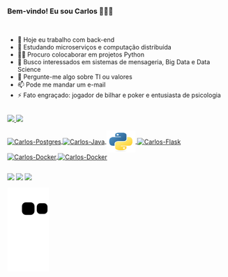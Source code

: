 ### Bem-vindo! Eu sou Carlos ✌🏼🤓

<br>

- 💼 Hoje eu trabalho com back-end
- 🌱 Estudando microserviços e computação distribuída
- 🤝🏻 Procuro colocaborar em projetos Python
- 🤔 Busco interessados em sistemas de mensageria, Big Data e Data Science
- 💬 Pergunte-me algo sobre TI ou valores
- 📫 Pode me mandar um e-mail
- ⚡ Fato engraçado: jogador de bilhar e poker e entusiasta de psicologia

<br>

<div>
  <a href="https://carloschiarelli.github.io/sobre-mim/">
  <img height="180em" src="https://github-readme-stats.vercel.app/api?username=CarlosChiarelli&show_icons=true&theme=dracula&include_all_commits=true&count_private=true"/>
  <img height="180em" src="https://github-readme-stats.vercel.app/api/top-langs/?username=CarlosChiarelli&layout=compact&langs_count=7&theme=dracula"/>
</div>
  
<div style="display: inline_block"><br>
<img align="center" alt="Carlos-Postgres" height="50" width="67" src="https://cdn.jsdelivr.net/gh/devicons/devicon/icons/postgresql/postgresql-original.svg">
<img align="center" alt="Carlos-Java" height="50" width="67" src="https://cdn.jsdelivr.net/gh/devicons/devicon/icons/java/java-original-wordmark.svg">
<img align="center" alt="Carlos-Python" height="50" width="67" src="https://raw.githubusercontent.com/devicons/devicon/master/icons/python/python-original.svg">
<img align="center" alt="Carlos-Flask" height="50" width="67" src="https://cdn.jsdelivr.net/gh/devicons/devicon/icons/flask/flask-original-wordmark.svg">
<img align="center" alt="Carlos-Docker" height="50" width="67" src="https://cdn.jsdelivr.net/gh/devicons/devicon/icons/docker/docker-original.svg">
<img align="center" alt="Carlos-Docker" height="50" width="67" src="https://cdn.jsdelivr.net/gh/devicons/devicon/icons/kubernetes/kubernetes-plain.svg">
  
##

<div> 
  <a href="https://www.instagram.com/carlos_chiarelli/" target="_blank"><img src="https://img.shields.io/badge/-Instagram-%23E4405F?style=for-the-badge&logo=instagram&logoColor=white" target="_blank"></a>
  <a href = "mailto:ca.chiarelli.97@gmail.com"><img src="https://img.shields.io/badge/-Gmail-%23333?style=for-the-badge&logo=gmail&logoColor=white" target="_blank"></a>
  <a href="https://www.linkedin.com/in/carlos-augusto-jardim-chiarelli-9663b895/" target="_blank"><img src="https://img.shields.io/badge/-LinkedIn-%230077B5?style=for-the-badge&logo=linkedin&logoColor=white" target="_blank"></a> 
 
  ![Snake animation](https://github.com/rafaballerini/rafaballerini/blob/output/github-contribution-grid-snake.svg)
 
</div>
